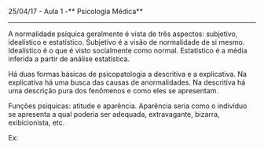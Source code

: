 25/04/17 - Aula 1 -** Psicologia Médica**

---

A normalidade psíquica geralmente é vista de três aspectos: subjetivo, idealístico e estatístico. Subjetivo é a visão de normalidade de si mesmo. Idealístico é o que é visto socialmente como normal. Estatístico é a média inferida a partir de análise estatística.



Há duas formas básicas de psicopatologia a descritiva e a explicativa. Na explicativa há uma busca das causas de anormalidades. Na descritiva há uma descrição pura dos fenômenos e como eles se apresentam.



Funções psiquicas: atitude e aparência. Aparência seria como o indivíduo se apresenta a qual poderia ser adequada, extravagante, bizarra, exibicionista, etc. 



Ex: 

 

